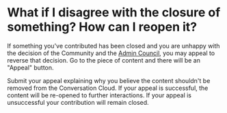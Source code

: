 # What if I disagree with the closure of something? How can I reopen it? #
If something you've contributed has been closed and you are unhappy with the 
decision of the Community and the [Admin Council][1], you may appeal to reverse 
that decision. Go to the piece of content and there will be an "Appeal" button. 

Submit your appeal explaining why you believe the content shouldn't be 
removed from the Conversation Cloud. If your appeal is successful, 
the content will be re-opened to further interactions. If your 
appeal is unsuccessful your contribution will remain closed. 


[1]: /help/reputation/admin_council/